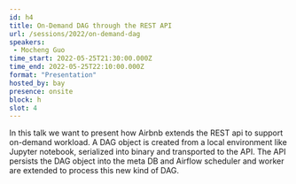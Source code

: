 ```yaml
---
id: h4
title: On-Demand DAG through the REST API
url: /sessions/2022/on-demand-dag
speakers:
 - Mocheng Guo
time_start: 2022-05-25T21:30:00.000Z
time_end: 2022-05-25T22:10:00.000Z
format: "Presentation"
hosted_by: bay
presence: onsite
block: h
slot: 4
---
```


In this talk we want to present how Airbnb extends the REST api to support on-demand workload. A DAG object is created from a local environment like Jupyter notebook, serialized into binary and transported to the API. The API persists the DAG object into the meta DB and Airflow scheduler and worker are extended to process this new kind of DAG.